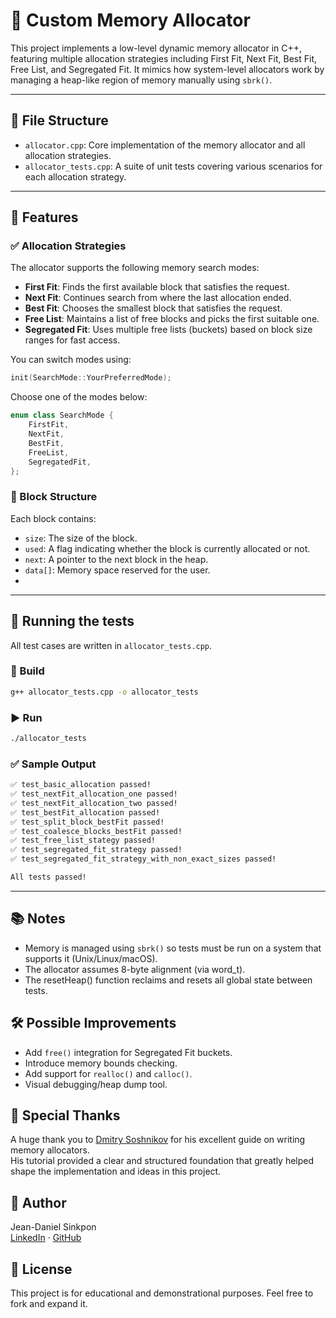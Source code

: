 # 🧠 Custom Memory Allocator

This project implements a low-level dynamic memory allocator in C++, featuring multiple allocation strategies including First Fit, Next Fit, Best Fit, Free List, and Segregated Fit. It mimics how system-level allocators work by managing a heap-like region of memory manually using `sbrk()`.

---

## 📁 File Structure

- `allocator.cpp`: Core implementation of the memory allocator and all allocation strategies.
- `allocator_tests.cpp`: A suite of unit tests covering various scenarios for each allocation strategy.

---

## 🚀 Features

### ✅ Allocation Strategies

The allocator supports the following memory search modes:

- **First Fit**: Finds the first available block that satisfies the request.
- **Next Fit**: Continues search from where the last allocation ended.
- **Best Fit**: Chooses the smallest block that satisfies the request.
- **Free List**: Maintains a list of free blocks and picks the first suitable one.
- **Segregated Fit**: Uses multiple free lists (buckets) based on block size ranges for fast access.

You can switch modes using:

```cpp
init(SearchMode::YourPreferredMode);
```

Choose one of the modes below:

```cpp
enum class SearchMode {
    FirstFit,
    NextFit,
    BestFit,
    FreeList,
    SegregatedFit,
};
```

### 🧱 Block Structure

Each block contains:

- `size`: The size of the block.
- `used`: A flag indicating whether the block is currently allocated or not.
- `next`: A pointer to the next block in the heap.
- `data[]`: Memory space reserved for the user.
-

---

## 🧪 Running the tests

All test cases are written in `allocator_tests.cpp`.

### 🔧 Build

```bash
g++ allocator_tests.cpp -o allocator_tests
```

### ▶️ Run

```bash
./allocator_tests
```

### ✅ Sample Output

```bash
✅ test_basic_allocation passed!
✅ test_nextFit_allocation_one passed!
✅ test_nextFit_allocation_two passed!
✅ test_bestFit_allocation passed!
✅ test_split_block_bestFit passed!
✅ test_coalesce_blocks_bestFit passed!
✅ test_free_list_stategy passed!
✅ test_segregated_fit_strategy passed!
✅ test_segregated_fit_strategy_with_non_exact_sizes passed!

All tests passed!
```

---

## 📚 Notes

- Memory is managed using `sbrk()` so tests must be run on a system that supports it (Unix/Linux/macOS).
- The allocator assumes 8-byte alignment (via word_t).
- The resetHeap() function reclaims and resets all global state between tests.

## 🛠️️ Possible Improvements

- Add `free()` integration for Segregated Fit buckets.
- Introduce memory bounds checking.
- Add support for `realloc()` and `calloc()`.
- Visual debugging/heap dump tool.

## 🙏 Special Thanks

A huge thank you to [Dmitry Soshnikov](http://dmitrysoshnikov.com/compilers/writing-a-memory-allocator/) for his excellent guide on writing memory allocators. <br>
His tutorial provided a clear and structured foundation that greatly helped shape the implementation and ideas in this project.

## 👤 Author

Jean-Daniel Sinkpon
<br>
[LinkedIn](https://linkedin.com/in/daniel-sinkpon) · [GitHub](https://github.com/dani-sink)

## 📄 License

This project is for educational and demonstrational purposes. Feel free to fork and expand it.
